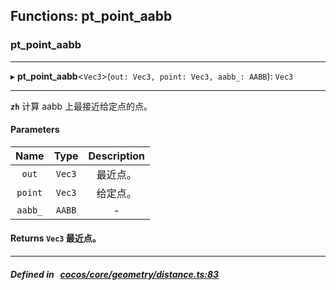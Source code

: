 ## Functions: pt_point_aabb

### pt_point_aabb


___
▸ **pt_point_aabb**<`Vec3`\>(`out: Vec3, point: Vec3, aabb_: AABB`): `Vec3`
___


**`zh`** 
计算 aabb 上最接近给定点的点。



#### Parameters

| Name | Type | Description |
| :------: | :------: | :------: |
| `out` | `Vec3` | 最近点。  |
| `point` | `Vec3` | 给定点。  |
| `aabb_` | `AABB` | - |

#### Returns `Vec3` 最近点。

___


##### Defined in &nbsp;   [cocos/core/geometry/distance.ts:83](https://github.com/cocos-creator/engine/blob/c7bf6b8a9/cocos/core/geometry/distance.ts#L83)&nbsp;
